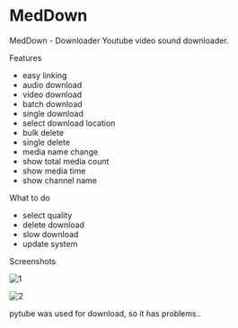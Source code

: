# MedDown
MedDown - Downloader
Youtube video sound downloader.

Features
  - easy linking
  - audio download
  - video download
  - batch download
  - single download
  - select download location
  - bulk delete
  - single delete
  - media name change
  - show total media count
  - show media time
  - show channel name

What to do
  - select quality
  - delete download
  - slow download
  - update system

Screenshots

![1](https://user-images.githubusercontent.com/43109779/235438624-235f28bd-414f-4a14-b079-cc97cee6469c.PNG)


![2](https://user-images.githubusercontent.com/43109779/235441921-f827c14f-26e8-4e5e-a570-3558af82e1e8.PNG)


pytube was used for download, so it has problems..

